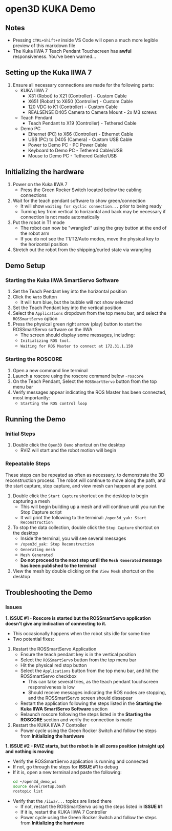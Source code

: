 # open3D KUKA Demo

## Notes
- Pressing ```CTRL+Shift+V``` inside VS Code will open a much more legible preview of this markdown file
- The Kuka IIWA 7 Teach Pendant Touchscreen has **awful** responsiveness. You've been warned...

## Setting up the Kuka IIWA 7

1. Ensure all necessary connections are made for the following parts:
   - KUKA IIWA 7
     - X31 (Robot) to X21 (Controller) - Custom Cable
     - X651 (Robot) to X650 (Controller) - Custom Cable
     - 120 VDC to K1 (Controller) - Custom Cable
     - REALSENSE D405 Camera to Camera Mount - 2x M3 screws
   - Teach Pendant
     - Teach Pendant to X19 (Controller) - Tethered Cable
   - Demo PC
     - Ethernet (PC) to X66 (Controller) - Ethernet Cable
     - USB (PC) to D405 (Camera) - Custom USB Cable
     - Power to Demo PC - PC Power Cable
     - Keyboard to Demo PC - Tethered Cable/USB
     - Mouse to Demo PC - Tethered Cable/USB

## Initializing the hardware

1. Power on the Kuka IIWA 7
   - Press the Green Rocker Switch located below the cabling connections
1. Wait for the teach pendant software to show green/connection
   - It will show ```waiting for cyclic connection...``` prior to being ready
   - Turning key from vertical to horizontal and back may be necessary if connection is not made automatically
1. Put the robot in T1 mode
   - The robot can now be "wrangled" using the grey button at the end of the robot arm
   - If you do not see the T1/T2/Auto modes, move the physical key to the horizontal position
1. Stretch out the robot from the shipping/curled state via wrangling
   
## Demo Setup
### Starting the Kuka IIWA SmartServo Software
1. Set the Teach Pendant key into the horizontal position
2. Click the ```Auto``` Button
   - It will turn blue, but the bubble will not show selected
1. Set the Teach Pendant key into the vertical position
2. Select the ```Applications``` dropdown from the top menu bar, and select the ```ROSSmartServo``` option
3. Press the physical green right arrow (play) button to start the ROSSmartServo software on the IIWA
   - The screen should display some messages, including:
   - ```Initializing ROS tool.```
   - ```Waiting for ROS Master to connect at 172.31.1.150```

### Starting the ROSCORE
1. Open a new command line terminal
2. Launch a roscore using the roscore command below
   -```roscore```
3. On the Teach Pendant, Select the ```ROSSmartServo``` button from the top menu bar
4. Verify messages appear indicating the ROS Master has been connected, most importantly:
   - ```Starting the ROS control loop```

## Running the Demo
### Initial Steps
1. Double click the ```Open3D Demo``` shortcut on the desktop
   - RVIZ will start and the robot motion will begin
### Repeatable Steps

These steps can be repeated as often as necessary, to demonstrate the 3D reconstruction process. The robot will continue to move along the path, and the start capture, stop capture, and view mesh can happen at any point.

1. Double click the ```Start Capture``` shortcut on the desktop to begin capturing a mesh
   - This will begin building up a mesh and will continue until you run the Stop Capture script
   - It will print the following to the terminal: ```/open3d_yak: Start Reconstruction```
1. To stop the data collection, double click the ```Stop Capture``` shortcut on the desktop
   - Inside the terminal, you will see several messages
   - ```/open3d_yak: Stop Reconstruction```
   - ```Generating mesh```
   - ```Mesh Generated```
   - **Do not proceed to the next step until the ```Mesh Generated``` message has been published to the terminal**
1. View the mesh by double clicking on the ```View Mesh``` shortcut on the desktop

## Troubleshooting the Demo
### Issues

**1. ISSUE #1 - Roscore is started but the ROSSmartServo application doesn't give any indication of connecting to it.**
   - This occasionally happens when the robot sits idle for some time
   - Two potential fixes:
   1. Restart the ROSSmartServo Application
      - Ensure the teach pendant key is in the vertical position
      - Select the ```ROSSmartServo``` button from the top menu bar
      - Hit the physical red stop button
      - Select the ```Applications``` button from the top menu bar, and hit the ROSSmartServo checkbox
        - This can take several tries, as the teach pendant touchscreen responsiveness is low
        - Should receive messages indicating the ROS nodes are stopping, and the ROSSmartServo screen should dissapear
      - Restart the application following the steps listed in the **Starting the Kuka IIWA SmartServo Software** section
      - Relaunch roscore following the steps listed in the **Starting the ROSCORE** section and verify the connection is made
   2. Restart the KUKA IIWA 7 Controller
      - Power cycle using the Green Rocker Switch and follow the steps from **Initializing the hardware**

**1. ISSUE #2 - RVIZ starts, but the robot is in all zeros position (straight up) and nothing is moving**
   - Verify the ROSSmartServo application is running and connected
   - If not, go through the steps for **ISSUE #1** to debug
   - If it is, open a new terminal and paste the following:
     ```bash
     cd ~/open3d_demo_ws
     source devel/setup.bash
     rostopic list
     ```
   - Verify that the `/iiwa/...` topics are listed there
     - If not, restart the ROSSmartServo using the steps listed in **ISSUE #1**
     - If it is, restart the KUKA IIWA 7 Controller
      - Power cycle using the Green Rocker Switch and follow the steps from **Initializing the hardware**
     
